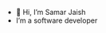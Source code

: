 - 👋 Hi, I’m Samar Jaish
- I’m a software developer


<!---
samar-jaish/samar-jaish is a ✨ special ✨ repository because its `README.md` (this file) appears on your GitHub profile.
You can click the Preview link to take a look at your changes.
--->
